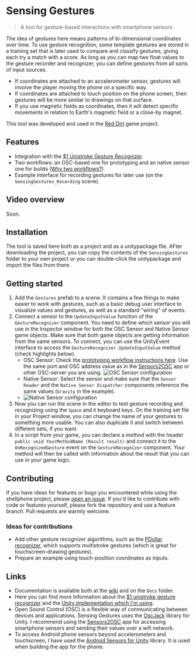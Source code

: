# Sensing Gestures

> A tool for gesture-based interactions with smartphone sensors.

The idea of gestures here means patterns of bi-dimensional coordinates over time. To use gesture recognition, some template gestures are stored in a training set that is later used to compare and classify gestures, giving each try a match with a score. As long as you can map two float values to the gesture recorder and recognizer, you can define gestures from all sorts of input sources.

* If coordinates are attached to an accelerometer sensor, gestures will involve the player moving the phone on a specific way.
* If coordinates are attached to touch position on the phone screen, then gestures will be more similar to drawings on that surface.
* If you use magnetic fields as coordinates, then it will detect specific movements in relation to Earth's magnetic field or a close-by magnet.

This tool was developed and used in the [Red Dirt](https://github.com/enricllagostera/RedDirt/) game project.

## Features

* Integration with the [$1 Unistroke Gesture Recognizer](http://depts.washington.edu/madlab/proj/dollar/index.html).
* Two workflows: an OSC-based one for prototyping and an native sensor one for builds ([Why two workflows?](https://github.com/enricllagostera/SensingGestures/wiki/OSC-based-prototyping-and-native-sensors)).
* Example interface for recording gestures for later use (on the `SensingGestures_Recording` scene).

## Video overview

Soon.

## Installation

The tool is saved here both as a project and as a unitypackage file. AFter downloading the project, you can copy the contents of the `SensingGestures` folder to your own project or you can double-click the unitypackage and import the files from there.

## Getting started

1. Add the `Gestures` prefab to a scene. It contains a few things to make easier to work with gestures, such as a basic debug user interface to visualize values and gestures, as well as a standard "wiring" of events.
2. Connect a sensor to the `UpdateInputValue` function of the `GestureRecognizer` component. You need to define which sensor you will use in the Inspector window for both the OSC Sensor and Native Sensor game objects. Make sure that both game objects are getting information from the same sensors. To connect, you can use the UnityEvent interface to access the `GestureRecognizer.UpdateInputValue` method (check highlights below).
   + OSC Sensor: Check the [prototyping workflow instructions here](https://github.com/enricllagostera/SensingGestures/wiki/OSC-based-prototyping-and-native-sensors). Use the same port and OSC address value as in the [Sensors2OSC](https://sensors2.org/osc/) app or other OSC-server you are using.
    ![OSC Sensor configuration]([value-connection-osc.png](https://github.com/enricllagostera/SensingGestures/blob/master/Docs/value-connection-osc.png?raw=true))
   + Native Sensor: Select the sensor and make sure that the `Sensor Reader` and the `Native Sensor Dispatcher` components reference the same values (`Gravity` in the example).
   + ![Native Sensor configuration]([value-connection-native.png](https://github.com/enricllagostera/SensingGestures/blob/master/Docs/value-connection-native.png?raw=true))
3. Now you can run the scene in the editor to test gesture recording and recognizing using the `Space` and `R` keyboard keys. On the training set file in your Project window, you can change the name of your gestures to something more usable. You can also duplicate it and switch between different sets, if you want.
4. In a script from your game, you can declare a method with the header `public void YourMethodName (Result result)` and connect it to the `OnRecognizedGesture` event on the `GestureRecognizer` component. Your method will then be called with information about the result that you can use in your game logic.

## Contributing

If you have ideas for features or bugs you encountered while using the shellphone project, please [open an issue](https://github.com/enricllagostera/SensingGestures/issues). If you'd like to contribute with code or features yourself, please fork the repository and use a feature branch. Pull requests are warmly welcome.

### Ideas for contributions

* Add other gesture recognizer algorithms, such as the [PDollar recognizer](https://assetstore.unity.com/packages/tools/input-management/pdollar-point-cloud-gesture-recognizer-21660), which supports multistroke gestures (which is great for touchscreen-drawing gestures).
* Prepare an example using touch-position coordinates as inputs.

## Links

* Documentation is available both at the [wiki](https://github.com/enricllagostera/SensingGestures/wiki) and on the `Docs` folder.
* Here you can find more Information about the [$1 unistroke gesture recognizer](http://depts.washington.edu/madlab/proj/dollar/index.html) and the [Unity implementation which I'm using](https://github.com/SteBeeGizmo/DollarUnity).
* Open Sound Control (OSC) is a flexible way of communicating between devices and applications. Sensing Gestures uses the [OscJack](https://github.com/keijiro/OscJack) library for Unity. I recommend using the [Sensors2OSC](https://sensors2.org/osc/) app for accessing smartphone sensors and sending their values over a wifi network.
* To access Android phone sensors beyond accelerometers and touchscreen, I have used the [Android Sensors for Unity](https://github.com/mmeiburg/unityAndroidSensors) library. It is used when building the app for the phone.